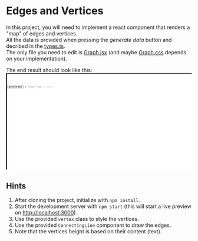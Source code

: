 # Edges and Vertices

In this project, you will need to implement a react component that renders a "map" of edges and vertices. \
All the data is provided when pressing the _generate data_ button and decribed in the [types.ts](src/types.ts). \
The only file you need to edit is [Graph.jsx](src/Graph.jsx) (and maybe [Graph.css](src/Graph.css) depends on your implementation).

The end result should look like this:
![Screemshot](/example.gif)

## Hints

1. After cloning the project, initialize with `npm install`.
2. Start the development server with `npm start` (this will start a live preview on [http://localhost:3000](http://localhost:3000)).
3. Use the provided `vertex` class to style the vertices.
4. Use the provided `ConnectingLine` component to draw the edges.
5. Note that the vertices height is based on their content (text).
